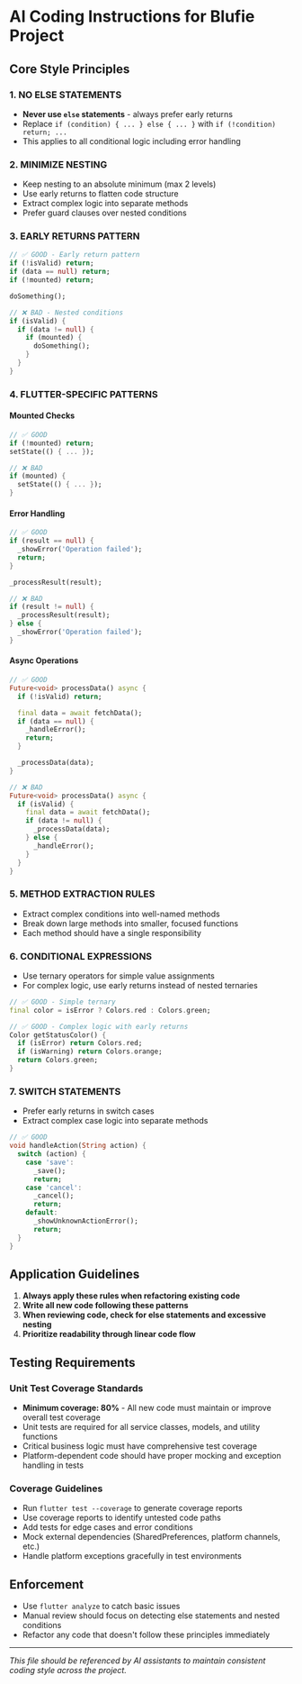 # AI Coding Instructions for Blufie Project

## Core Style Principles

### 1. NO ELSE STATEMENTS
- **Never use `else` statements** - always prefer early returns
- Replace `if (condition) { ... } else { ... }` with `if (!condition) return; ...`
- This applies to all conditional logic including error handling

### 2. MINIMIZE NESTING
- Keep nesting to an absolute minimum (max 2 levels)
- Use early returns to flatten code structure
- Extract complex logic into separate methods
- Prefer guard clauses over nested conditions

### 3. EARLY RETURNS PATTERN
```dart
// ✅ GOOD - Early return pattern
if (!isValid) return;
if (data == null) return;
if (!mounted) return;

doSomething();
```

```dart
// ❌ BAD - Nested conditions
if (isValid) {
  if (data != null) {
    if (mounted) {
      doSomething();
    }
  }
}
```

### 4. FLUTTER-SPECIFIC PATTERNS

#### Mounted Checks
```dart
// ✅ GOOD
if (!mounted) return;
setState(() { ... });

// ❌ BAD
if (mounted) {
  setState(() { ... });
}
```

#### Error Handling
```dart
// ✅ GOOD
if (result == null) {
  _showError('Operation failed');
  return;
}

_processResult(result);

// ❌ BAD
if (result != null) {
  _processResult(result);
} else {
  _showError('Operation failed');
}
```

#### Async Operations
```dart
// ✅ GOOD
Future<void> processData() async {
  if (!isValid) return;

  final data = await fetchData();
  if (data == null) {
    _handleError();
    return;
  }

  _processData(data);
}

// ❌ BAD
Future<void> processData() async {
  if (isValid) {
    final data = await fetchData();
    if (data != null) {
      _processData(data);
    } else {
      _handleError();
    }
  }
}
```

### 5. METHOD EXTRACTION RULES
- Extract complex conditions into well-named methods
- Break down large methods into smaller, focused functions
- Each method should have a single responsibility

### 6. CONDITIONAL EXPRESSIONS
- Use ternary operators for simple value assignments
- For complex logic, use early returns instead of nested ternaries

```dart
// ✅ GOOD - Simple ternary
final color = isError ? Colors.red : Colors.green;

// ✅ GOOD - Complex logic with early returns
Color getStatusColor() {
  if (isError) return Colors.red;
  if (isWarning) return Colors.orange;
  return Colors.green;
}
```

### 7. SWITCH STATEMENTS
- Prefer early returns in switch cases
- Extract complex case logic into separate methods

```dart
// ✅ GOOD
void handleAction(String action) {
  switch (action) {
    case 'save':
      _save();
      return;
    case 'cancel':
      _cancel();
      return;
    default:
      _showUnknownActionError();
      return;
  }
}
```

## Application Guidelines

1. **Always apply these rules when refactoring existing code**
2. **Write all new code following these patterns**
3. **When reviewing code, check for else statements and excessive nesting**
4. **Prioritize readability through linear code flow**

## Testing Requirements

### Unit Test Coverage Standards
- **Minimum coverage: 80%** - All new code must maintain or improve overall test coverage
- Unit tests are required for all service classes, models, and utility functions
- Critical business logic must have comprehensive test coverage
- Platform-dependent code should have proper mocking and exception handling in tests

### Coverage Guidelines
- Run `flutter test --coverage` to generate coverage reports
- Use coverage reports to identify untested code paths
- Add tests for edge cases and error conditions
- Mock external dependencies (SharedPreferences, platform channels, etc.)
- Handle platform exceptions gracefully in test environments

## Enforcement

- Use `flutter analyze` to catch basic issues
- Manual review should focus on detecting else statements and nested conditions
- Refactor any code that doesn't follow these principles immediately

---

*This file should be referenced by AI assistants to maintain consistent coding style across the project.*
